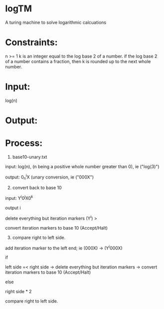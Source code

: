 # logTM
A turing machine to solve logarithmic calcuations

# Constraints:

n >= 1
k is an integer equal to the log base 2 of a number. if the log base 2 of a number contains a fraction, then k is rounded up to the next whole number. 


# Input:
log(n)

# Output:

# Process:

1. base10-unary.txt

input: log(n), (n being a positive whole number greater than 0),  ie ("log(3)")


output: 0<sub>n</sub><sup>i</sup>X   (unary conversion, ie ("000X")



2. convert back to base 10


input: Y<sup>i</sup>0<sup>j</sup>X0<sup>k</sup>


output i


delete everything but iteration markers  (Y<sup>i</sup>) > 


convert iteration markers to base 10 (Accept/Halt)



3. compare right to left side. 

  add iteration marker to the left end; ie (000X) -> (Y<sup>i</sup>000X)


if 


left side =< right side -> delete everything but iteration markers -> convert iteration markers to base 10 (Accept/Halt)



else


right side * 2


compare right to left side. 
  
  
  
